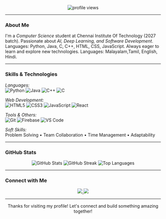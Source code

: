 <p align="center">
  <img src="https://komarev.com/ghpvc/?username=Vikas AK ff001&label=Profile%20views&color=0e75b6&style=flat" alt="profile views" />
</p>

---

###  About Me

 I'm a *Computer Science* student at Chennai Institute Of Technology (2027 batch).
 Passionate about *AI, Deep Learning, and Software Development*.
 Languages: Python, Java, C, C++, HTML, CSS, JavaScript.
 Always eager to learn and explore new technologies.
 Languages: Malayalam,Tamil, English, Hindi.

---

###  Skills & Technologies

*Languages:*  
![Python](https://img.shields.io/badge/Python-3776AB?style=for-the-badge&logo=python&logoColor=white) 
![Java](https://img.shields.io/badge/Java-007396?style=for-the-badge&logo=java&logoColor=white)
![C++](https://img.shields.io/badge/C++-00599C?style=for-the-badge&logo=cplusplus&logoColor=white)
![C](https://img.shields.io/badge/C-00599C?style=for-the-badge&logo=c&logoColor=white)

*Web Development:*  
![HTML5](https://img.shields.io/badge/HTML5-E34F26?style=for-the-badge&logo=html5&logoColor=white) 
![CSS3](https://img.shields.io/badge/CSS3-1572B6?style=for-the-badge&logo=css3&logoColor=white)
![JavaScript](https://img.shields.io/badge/JavaScript-F7DF1E?style=for-the-badge&logo=javascript&logoColor=black)
![React](https://img.shields.io/badge/React-20232A?style=for-the-badge&logo=react&logoColor=61DAFB)

*Tools & Others:*  
![Git](https://img.shields.io/badge/Git-F05032?style=for-the-badge&logo=git&logoColor=white)
![Firebase](https://img.shields.io/badge/Firebase-FFCA28?style=for-the-badge&logo=firebase&logoColor=black)
![VS Code](https://img.shields.io/badge/VS%20Code-007ACC?style=for-the-badge&logo=visual-studio-code&logoColor=white)

*Soft Skills:*  
Problem Solving • Team Collaboration • Time Management • Adaptability

---



###  GitHub Stats

<p align="center">
  <img src="https://github-readme-stats.vercel.app/api?username=sivakarthi2005&show_icons=true&theme=tokyonight" alt="GitHub Stats" />
  <img src="https://github-readme-streak-stats.herokuapp.com/?user=sivakarthi2005&theme=tokyonight" alt="GitHub Streak" />
  <img src="https://github-readme-stats.vercel.app/api/top-langs/?username=sivakarthi2005&layout=compact&theme=tokyonight" alt="Top Languages" />
</p>

---

###  Connect with Me

<p align="center">
  <a href="mailto:akvikas14@gamil.com">
    <img src="https://img.shields.io/badge/Gmail-D14836?style=for-the-badge&logo=gmail&logoColor=white"/>
  </a>
  <a href=[https://www.linkedin.com/in/ak-vikas-346446291/]
    <img src="https://img.shields.io/badge/LinkedIn-0077B5?style=for-the-badge&logo=linkedin&logoColor=white"/>
  </a>
  <a href="tel:+918939705744">
    <img src="https://img.shields.io/badge/Call%20Me-0A66C2?style=for-the-badge&logo=phone&logoColor=white"/>
  </a>
</p>

---

<p align="center"> Thanks for visiting my profile! Let's connect and build something amazing together! </p>
